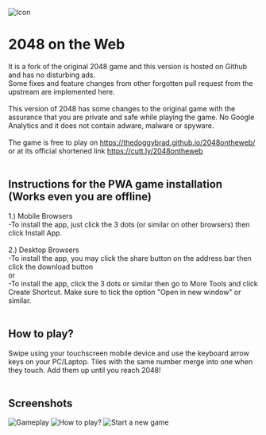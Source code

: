 ![Icon](https://thedoggybrad.github.io/2048ontheweb/meta/2048-rounded-144.png)
# 2048 on the Web
It is a fork of the original 2048 game and this version is hosted on Github and has no disturbing ads.
<br>
Some fixes and feature changes from other forgotten pull request from the upstream are implemented here.
<br>
<br>
This version of 2048 has some changes to the original game with the assurance that you are private and safe while playing the game. No Google Analytics and it does not contain adware, malware or spyware.
<br>
<br>
The game is free to play on https://thedoggybrad.github.io/2048ontheweb/ or at its official shortened link https://cutt.ly/2048ontheweb
<br>
<br>
## Instructions for the PWA game installation (Works even you are offline)
1.) Mobile Browsers
<br>
-To install the app, just click the 3 dots (or similar on other browsers) then click Install App. 
<br>
<br>
2.) Desktop Browsers
<br>
-To install the app, you may click the share button on the address bar then click the download button
<br>
or
<br>
-To install the app, click the 3 dots or similar then go to More Tools and click Create Shortcut. Make sure to tick the option "Open in new window" or similar.
<br>
<br>
## How to play?
Swipe using your touchscreen mobile device and use the keyboard arrow keys on your PC/Laptop. Tiles with the same number merge into one when they touch. Add them up until you reach 2048!
<br>
<br>
## Screenshots
![Gameplay](https://thedoggybrad.github.io/2048ontheweb/screenshot/1.png)
![How to play?](https://thedoggybrad.github.io/2048ontheweb/screenshot/2.png)
![Start a new game](https://thedoggybrad.github.io/2048ontheweb/screenshot/3.png)
